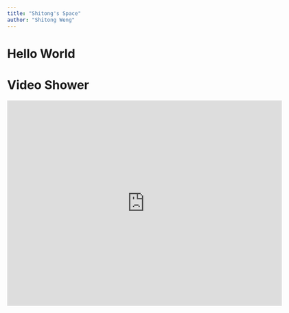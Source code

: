 ```yaml
---
title: "Shitong's Space"
author: "Shitong Weng"
---
```


# Hello World


# Video Shower
<iframe src="https://player.bilibili.com/player.html?bvid=BV1NX4y1d7d7" width="640" height="480" frameborder="0" scrolling="no"></iframe>
